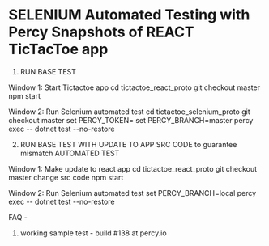 
SELENIUM Automated Testing with Percy Snapshots
of REACT TicTacToe app
===============================================

1. RUN BASE TEST

Window 1: Start Tictactoe app
cd tictactoe_react_proto
git checkout master
npm start

Window 2: Run Selenium automated test
cd tictactoe_selenium_proto
git checkout master
set PERCY_TOKEN=<see percy.io Project settings>
set PERCY_BRANCH=master
percy exec -- dotnet test --no-restore

2. RUN BASE TEST WITH UPDATE TO APP SRC CODE to
guarantee mismatch AUTOMATED TEST

Window 1: Make update to react app
cd tictactoe_react_proto
git checkout master
change src code
npm start

Window 2: Run Selenium automated test
set PERCY_BRANCH=local
percy exec -- dotnet test --no-restore

FAQ -
1. working sample test - build #138 at percy.io

